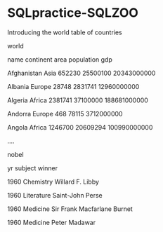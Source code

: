 # SQLpractice-SQLZOO

Introducing the world table of countries

world

name	continent	area	population	gdp

Afghanistan	Asia	652230	25500100	20343000000

Albania	Europe	28748	2831741	12960000000

Algeria	Africa	2381741	37100000	188681000000

Andorra	Europe	468	78115	3712000000

Angola	Africa	1246700	20609294	100990000000

....






nobel

yr	subject	winner

1960	Chemistry	Willard F. Libby

1960	Literature	Saint-John Perse

1960	Medicine	Sir Frank Macfarlane Burnet

1960	Medicine	Peter Madawar

